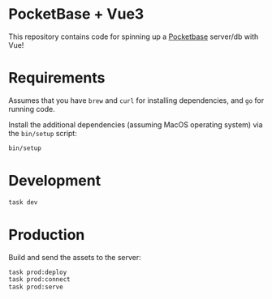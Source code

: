 # PocketBase + Vue3 

This repository contains code for spinning up a [Pocketbase](https://pocketbase.io/) server/db with Vue!

# Requirements

Assumes that you have `brew` and `curl` for installing dependencies, and `go` for running code.

Install the additional dependencies (assuming MacOS operating system) via the `bin/setup` script:

```bash
bin/setup
```

# Development

```bash
task dev
```

# Production

Build and send the assets to the server:

```bash
task prod:deploy
task prod:connect
task prod:serve
```
